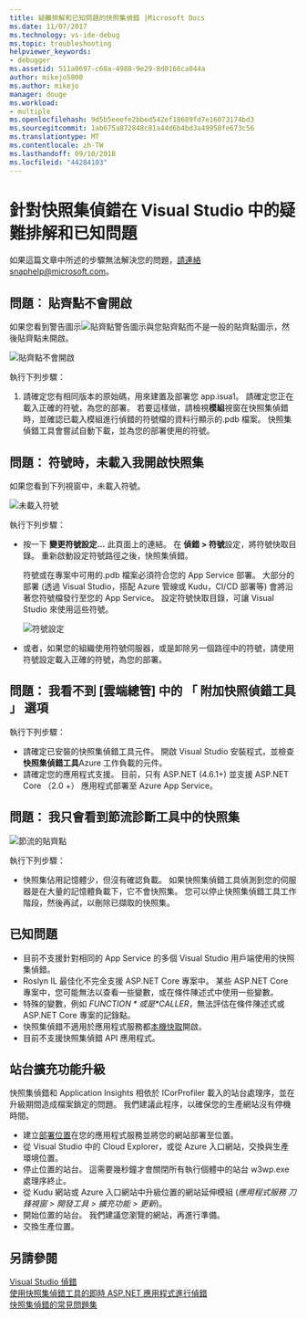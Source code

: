 ```yaml
---
title: 疑難排解和已知問題的快照集偵錯 |Microsoft Docs
ms.date: 11/07/2017
ms.technology: vs-ide-debug
ms.topic: troubleshooting
helpviewer_keywords:
- debugger
ms.assetid: 511a0697-c68a-4988-9e29-8d0166ca044a
author: mikejo5000
ms.author: mikejo
manager: douge
ms.workload:
- multiple
ms.openlocfilehash: 9d5b5eeefe2bbed542ef18689fd7e16073174bd3
ms.sourcegitcommit: 1ab675a872848c81a44d6b4bd3a49958fe673c56
ms.translationtype: MT
ms.contentlocale: zh-TW
ms.lasthandoff: 09/10/2018
ms.locfileid: "44284103"
---
```

# <a name="troubleshooting-and-known-issues-for-snapshot-debugging-in-visual-studio"></a>針對快照集偵錯在 Visual Studio 中的疑難排解和已知問題

如果這篇文章中所述的步驟無法解決您的問題，請連絡snaphelp@microsoft.com。

## <a name="issue-snappoint-does-not-turn-on"></a>問題︰ 貼齊點不會開啟

如果您看到警告圖示![貼齊點警告圖示](../debugger/media/snapshot-troubleshooting-snappoint-warning-icon.png "貼齊點警告圖示")與您貼齊點而不是一般的貼齊點圖示，然後貼齊點未開啟。

![貼齊點不會開啟](../debugger/media/snapshot-troubleshooting-dont-turn-on.png "貼齊點不會開啟")

執行下列步驟：

1. 請確定您有相同版本的原始碼，用來建置及部署您 app.isua1。 請確定您正在載入正確的符號，為您的部署。 若要這樣做，請檢視**模組**視窗在快照集偵錯時，並確認已載入模組進行偵錯的符號檔的資料行顯示的.pdb 檔案。 快照集偵錯工具會嘗試自動下載，並為您的部署使用的符號。

## <a name="issue-symbols-do-not-load-when-i-open-a-snapshot"></a>問題： 符號時，未載入我開啟快照集

如果您看到下列視窗中，未載入符號。

![未載入符號](../debugger/media/snapshot-troubleshooting-symbols-wont-load.png "未載入符號")

執行下列步驟：

- 按一下 **變更符號設定...** 此頁面上的連結。 在 **偵錯 > 符號**設定，將符號快取目錄。 重新啟動設定符號路徑之後，快照集偵錯。

   符號或在專案中可用的.pdb 檔案必須符合您的 App Service 部署。 大部分的部署 (透過 Visual Studio，搭配 Azure 管線或 Kudu，CI/CD 部署等) 會將沿著您符號檔發行至您的 App Service。 設定符號快取目錄，可讓 Visual Studio 來使用這些符號。

   ![符號設定](../debugger/media/snapshot-troubleshooting-symbol-settings.png "符號設定")

- 或者，如果您的組織使用符號伺服器，或是卸除另一個路徑中的符號，請使用符號設定載入正確的符號，為您的部署。

## <a name="issue-i-cannot-see-the-attach-snapshot-debugger-option-in-the-cloud-explorer"></a>問題： 我看不到 [雲端總管] 中的 「 附加快照偵錯工具 」 選項

執行下列步驟：

- 請確定已安裝的快照集偵錯工具元件。 開啟 Visual Studio 安裝程式，並檢查**快照集偵錯工具**Azure 工作負載的元件。
- 請確定您的應用程式支援。 目前，只有 ASP.NET (4.6.1+) 並支援 ASP.NET Core （2.0 +） 應用程式部署至 Azure App Service。

## <a name="issue-i-only-see-throttled-snapshots-in-the-diagnostic-tools"></a>問題： 我只會看到節流診斷工具中的快照集

![節流的貼齊點](../debugger/media/snapshot-troubleshooting-throttled-snapshots.png "節流的貼齊點")

執行下列步驟：

- 快照集佔用記憶體少，但沒有確認負載。 如果快照集偵錯工具偵測到您的伺服器是在大量的記憶體負載下，它不會快照集。 您可以停止快照集偵錯工具工作階段，然後再試，以刪除已擷取的快照集。

## <a name="known-issues"></a>已知問題

- 目前不支援針對相同的 App Service 的多個 Visual Studio 用戶端使用的快照集偵錯。
- Roslyn IL 最佳化不完全支援 ASP.NET Core 專案中。 某些 ASP.NET Core 專案中，您可能無法以查看一些變數，或在條件陳述式中使用一些變數。 
- 特殊的變數，例如 *$FUNCTION*或是 *$CALLER*，無法評估在條件陳述式或 ASP.NET Core 專案的記錄點。
- 快照集偵錯不適用於應用程式服務都[本機快取](/azure/app-service/app-service-local-cache)開啟。
- 目前不支援快照集偵錯 API 應用程式。

## <a name="site-extension-upgrade"></a>站台擴充功能升級

快照集偵錯和 Application Insights 相依於 ICorProfiler 載入的站台處理序，並在升級期間造成檔案鎖定的問題。 我們建議此程序，以確保您的生產網站沒有停機時間。

- 建立[部署位置](/azure/app-service/web-sites-staged-publishing)在您的應用程式服務並將您的網站部署至位置。
- 從 Visual Studio 中的 Cloud Explorer，或從 Azure 入口網站，交換與生產環境位置。
- 停止位置的站台。 這需要幾秒鐘才會關閉所有執行個體中的站台 w3wp.exe 處理序終止。
- 從 Kudu 網站或 Azure 入口網站中升級位置的網站延伸模組 (*應用程式服務 刀鋒視窗 > 開發工具 > 擴充功能 > 更新*)。
- 開始位置的站台。 我們建議您瀏覽的網站，再進行準備。
- 交換生產位置。

## <a name="see-also"></a>另請參閱

[Visual Studio 偵錯](../debugger/index.md)  
[使用快照集偵錯工具的即時 ASP.NET 應用程式進行偵錯](../debugger/debug-live-azure-applications.md)  
[快照集偵錯的常見問題集](../debugger/debug-live-azure-apps-faq.md)  
